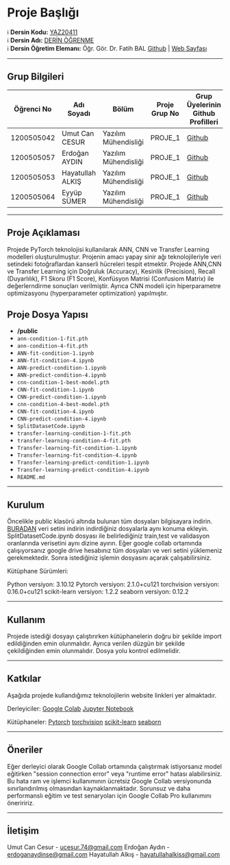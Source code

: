 # Proje Başlığı

:information_source: **Dersin Kodu:** [YAZ20411](https://ebp.klu.edu.tr/Ders/dersDetay/YAZ20411/716026/tr)  
:information_source: **Dersin Adı:** [DERİN ÖĞRENME](https://ebp.klu.edu.tr/Ders/dersDetay/YAZ20411/716026/tr)  
:information_source: **Dersin Öğretim Elemanı:** Öğr. Gör. Dr. Fatih BAL  [Github](https://github.com/balfatih)   |    [Web Sayfası](https://balfatih.github.io/)
   
---

## Grup Bilgileri

| Öğrenci No  | Adı Soyadı           | Bölüm          		    | Proje Grup No | Grup Üyelerinin Github Profilleri                 |
|-------------|----------------------|--------------------------|---------------|---------------------------------------------------|
| 1200505042  | Umut Can CESUR		 | Yazılım Mühendisliği     | PROJE_1       | [Github](https://github.com/umutcancesur)         |
| 1200505057  | Erdoğan AYDIN        | Yazılım Mühendisliği     | PROJE_1       | [Github](https://github.com/erdoganaydinn)        |
| 1200505053  | Hayatullah ALKIŞ     | Yazılım Mühendisliği     | PROJE_1       | [Github](https://github.com/hayatullahalkis)      |
| 1200505064  | Eyyüp SÜMER          | Yazılım Mühendisliği     | PROJE_1       | [Github](https://github.com/Eyyup1010)            |

---

## Proje Açıklaması

Projede PyTorch teknolojisi kullanılarak ANN, CNN ve Transfer Learning modelleri oluşturulmuştur. Projenin amacı yapay sinir ağı teknolojileriyle veri setindeki fotoğraflardan
kanserli hücreleri tespit etmektir. Projede ANN,CNN ve Transfer Learning için Doğruluk (Accuracy), Kesinlik (Precision), Recall (Duyarlılık), F1 Skoru (F1 Score), Konfüsyon Matrisi (Confusiom Matrix) ile değerlerndirme sonuçları
verilmiştir. Ayrıca CNN modeli için hiperparametre optimizasyonu (hyperparameter optimization) yapılmıştır.


## Proje Dosya Yapısı

- **/public**
- `ann-condition-1-fit.pth`
- `ann-condition-4-fit.pth`
- `ANN-fit-condition-1.ipynb`
- `ANN-fit-condition-4.ipynb`
- `ANN-predict-condition-1.ipynb`
- `ANN-predict-condition-4.ipynb`
- `cnn-condition-1-best-model.pth`
- `CNN-fit-condition-1.ipynb`
- `CNN-predict-condition-1.ipynb`
- `cnn-condition-4-best-model.pth`
- `CNN-fit-condition-4.ipynb`
- `CNN-predict-condition-4.ipynb`
- `SplitDatasetCode.ipynb`
- `transfer-learning-condition-1-fit.pth`
- `transfer-learning-condition-4-fit.pth`
- `Transfer-learning-fit-condition-1.ipynb`
- `Transfer-learning-fit-condition-4.ipynb`
- `Transfer-learning-predict-condition-1.ipynb`
- `Transfer-learning-predict-condition-4.ipynb`
- `README.md` 


---

## Kurulum

Öncelikle public klasörü altında bulunan tüm dosyaları bilgisayara indirin.
[BURADAN](https://drive.google.com/file/d/1pxkEk-3t_9NHJtiKStPXpogwfsd8Ivnl/view) veri setini indirin indirdiğiniz dosyalarla aynı konuma ekleyin. SplitDatasetCode.ipynb dosyası ile belirlediğiniz train,test ve validasyon oranlarında verisetini aynı dizine ayırın.
Eğer google collab ortamında çalışıyorsanız google drive hesabınız tüm dosyaları ve veri setini yüklemeniz gerekmektedir.
Sonra istediğiniz işlemin dosyasını açarak çalışabilirsiniz.

Kütüphane Sürümleri:

Python versiyon: 3.10.12
Pytorch versiyon: 2.1.0+cu121
torchvision versiyon: 0.16.0+cu121
scikit-learn versiyon: 1.2.2
seaborn versiyon: 0.12.2

---

## Kullanım

Projede istediği dosyayı çalıştırırken kütüphanelerin doğru bir şekilde import edildiğinden emin olunmalıdır.
Ayrıca verilen düzgün bir şekilde çekildiğinden emin olunmalıdır. Dosya yolu kontrol edilmelidir.

---

## Katkılar

Aşağıda projede kullandığımız teknolojilerin website linkleri yer almaktadır.

Derleyiciler:
[Google Colab](https://colab.google/) 
[Jupyter Notebook](https://jupyter.org/)
 
Kütüphaneler:
[Pytorch](https://pytorch.org/) 
[torchvision](https://pytorch.org/vision/stable/index.html) 
[scikit-learn](https://scikit-learn.org/stable/) 
[seaborn](https://seaborn.pydata.org/)     

---

## Öneriler

Eğer derleyici olarak Google Collab ortamında çalıştırmak istiyorsanız model eğitirken "session connection error" veya "runtime error" hatası alabilirsiniz. 
Bu hata ram ve işlemci kullanımının ücretsiz Google Collab versiyonunda sınırlandırılmış olmasından kaynaklanmaktadır.
Sorunsuz ve daha performanslı eğitim ve test senaryoları için Google Collab Pro kullanımını öneriririz.

---

## İletişim

Umut Can Cesur - ucesur.74@gmail.com
Erdoğan Aydın - erdoganaydinse@gmail.com
Hayatullah Alkış - hayatullahalkiss@gmail.com
